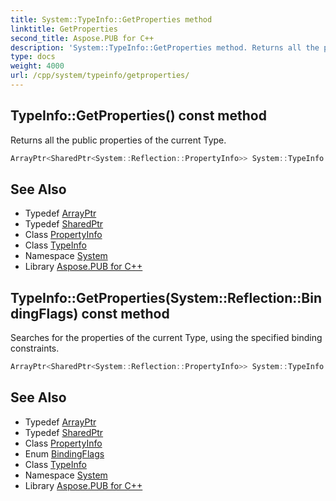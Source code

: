 ```yaml
---
title: System::TypeInfo::GetProperties method
linktitle: GetProperties
second_title: Aspose.PUB for C++
description: 'System::TypeInfo::GetProperties method. Returns all the public properties of the current Type in C++.'
type: docs
weight: 4000
url: /cpp/system/typeinfo/getproperties/
---
```

## TypeInfo::GetProperties() const method


Returns all the public properties of the current Type.

```cpp
ArrayPtr<SharedPtr<System::Reflection::PropertyInfo>> System::TypeInfo::GetProperties() const
```

## See Also

* Typedef [ArrayPtr](../../arrayptr/)
* Typedef [SharedPtr](../../sharedptr/)
* Class [PropertyInfo](../../../system.reflection/propertyinfo/)
* Class [TypeInfo](../)
* Namespace [System](../../)
* Library [Aspose.PUB for C++](../../../)
## TypeInfo::GetProperties(System::Reflection::BindingFlags) const method


Searches for the properties of the current Type, using the specified binding constraints.

```cpp
ArrayPtr<SharedPtr<System::Reflection::PropertyInfo>> System::TypeInfo::GetProperties(System::Reflection::BindingFlags bindingAttr) const
```

## See Also

* Typedef [ArrayPtr](../../arrayptr/)
* Typedef [SharedPtr](../../sharedptr/)
* Class [PropertyInfo](../../../system.reflection/propertyinfo/)
* Enum [BindingFlags](../../../system.reflection/bindingflags/)
* Class [TypeInfo](../)
* Namespace [System](../../)
* Library [Aspose.PUB for C++](../../../)

